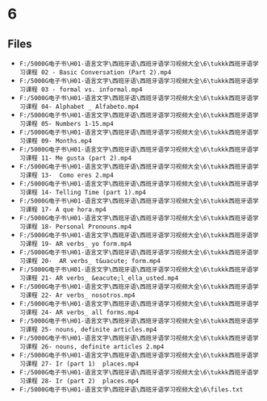 # 6

## Files

- `F:/5000G电子书\H01-语言文字\西班牙语\西班牙语学习视频大全\6\tukkk西班牙语学习课程 02 - Basic Conversation (Part 2).mp4`
- `F:/5000G电子书\H01-语言文字\西班牙语\西班牙语学习视频大全\6\tukkk西班牙语学习课程 03 - formal vs. informal.mp4`
- `F:/5000G电子书\H01-语言文字\西班牙语\西班牙语学习视频大全\6\tukkk西班牙语学习课程 04- Alphabet _ Alfabeto.mp4`
- `F:/5000G电子书\H01-语言文字\西班牙语\西班牙语学习视频大全\6\tukkk西班牙语学习课程 05- Numbers 1-15.mp4`
- `F:/5000G电子书\H01-语言文字\西班牙语\西班牙语学习视频大全\6\tukkk西班牙语学习课程 09- Months.mp4`
- `F:/5000G电子书\H01-语言文字\西班牙语\西班牙语学习视频大全\6\tukkk西班牙语学习课程 11- Me gusta (part 2).mp4`
- `F:/5000G电子书\H01-语言文字\西班牙语\西班牙语学习视频大全\6\tukkk西班牙语学习课程 13-  Como eres 2.mp4`
- `F:/5000G电子书\H01-语言文字\西班牙语\西班牙语学习视频大全\6\tukkk西班牙语学习课程 14- Telling Time (part 1).mp4`
- `F:/5000G电子书\H01-语言文字\西班牙语\西班牙语学习视频大全\6\tukkk西班牙语学习课程 17- A que hora.mp4`
- `F:/5000G电子书\H01-语言文字\西班牙语\西班牙语学习视频大全\6\tukkk西班牙语学习课程 18- Personal Pronouns.mp4`
- `F:/5000G电子书\H01-语言文字\西班牙语\西班牙语学习视频大全\6\tukkk西班牙语学习课程 19- AR verbs_ yo form.mp4`
- `F:/5000G电子书\H01-语言文字\西班牙语\西班牙语学习视频大全\6\tukkk西班牙语学习课程 20-  AR verbs_ t&uacute; form.mp4`
- `F:/5000G电子书\H01-语言文字\西班牙语\西班牙语学习视频大全\6\tukkk西班牙语学习课程 21- AR verbs_ &eacute;l_ella_usted.mp4`
- `F:/5000G电子书\H01-语言文字\西班牙语\西班牙语学习视频大全\6\tukkk西班牙语学习课程 22- Ar verbs_ nosotros.mp4`
- `F:/5000G电子书\H01-语言文字\西班牙语\西班牙语学习视频大全\6\tukkk西班牙语学习课程 24- AR verbs_ all forms.mp4`
- `F:/5000G电子书\H01-语言文字\西班牙语\西班牙语学习视频大全\6\tukkk西班牙语学习课程 25- nouns, definite articles.mp4`
- `F:/5000G电子书\H01-语言文字\西班牙语\西班牙语学习视频大全\6\tukkk西班牙语学习课程 26- nouns, definite articles 2.mp4`
- `F:/5000G电子书\H01-语言文字\西班牙语\西班牙语学习视频大全\6\tukkk西班牙语学习课程 27- Ir (part 1)  places.mp4`
- `F:/5000G电子书\H01-语言文字\西班牙语\西班牙语学习视频大全\6\tukkk西班牙语学习课程 28- Ir (part 2)  places.mp4`
- `F:/5000G电子书\H01-语言文字\西班牙语\西班牙语学习视频大全\6\files.txt`
